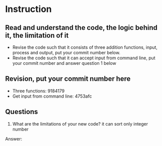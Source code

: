 ﻿# Instruction

## Read and understand the code, the logic behind it, the limitation of it
* Revise the code such that it consists of three addition functions, input, process and output, put your commit number below.
* Revise the code such that it can accept input from command line, put your commit number and answer question 1 below

## Revision, put your commit number here
* Three functions: 9184179
* Get input from command line: 4753afc

## Questions
1. What are the limitations of your new code?
it can sort only integer number  

Answer:
